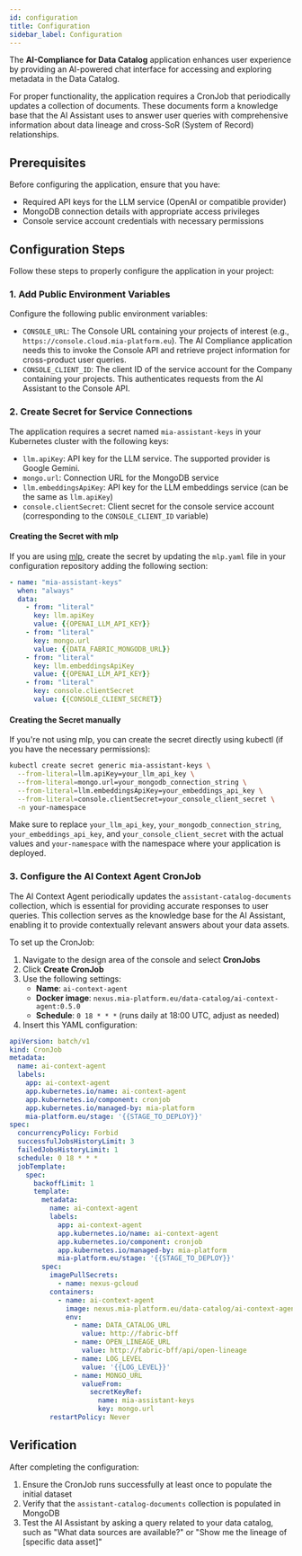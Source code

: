 ```yaml
---
id: configuration
title: Configuration
sidebar_label: Configuration
---
```


The **AI-Compliance for Data Catalog** application enhances user experience by providing an AI-powered chat interface for accessing and exploring metadata in the Data Catalog.

For proper functionality, the application requires a CronJob that periodically updates a collection of documents. These documents form a knowledge base that the AI Assistant uses to answer user queries with comprehensive information about data lineage and cross-SoR (System of Record) relationships.

## Prerequisites

Before configuring the application, ensure that you have:

- Required API keys for the LLM service (OpenAI or compatible provider)
- MongoDB connection details with appropriate access privileges
- Console service account credentials with necessary permissions

## Configuration Steps

Follow these steps to properly configure the application in your project:

### 1. Add Public Environment Variables

Configure the following public environment variables:

- `CONSOLE_URL`: The Console URL containing your projects of interest (e.g., `https://console.cloud.mia-platform.eu`). The AI Compliance application needs this to invoke the Console API and retrieve project information for cross-product user queries.
- `CONSOLE_CLIENT_ID`: The client ID of the service account for the Company containing your projects. This authenticates requests from the AI Assistant to the Console API.

### 2. Create Secret for Service Connections

The application requires a secret named `mia-assistant-keys` in your Kubernetes cluster with the following keys:

- `llm.apiKey`: API key for the LLM service. The supported provider is Google Gemini.
- `mongo.url`: Connection URL for the MongoDB service
- `llm.embeddingsApiKey`: API key for the LLM embeddings service (can be the same as `llm.apiKey`)
- `console.clientSecret`: Client secret for the console service account (corresponding to the `CONSOLE_CLIENT_ID` variable)

#### Creating the Secret with mlp

If you are using [mlp](../../runtime_suite_tools/mlp/10_overview.md), create the secret by updating the `mlp.yaml` file in your configuration repository adding the following section:

```yaml
- name: "mia-assistant-keys"
  when: "always"
  data:
    - from: "literal"
      key: llm.apiKey
      value: {{OPENAI_LLM_API_KEY}}
    - from: "literal"
      key: mongo.url
      value: {{DATA_FABRIC_MONGODB_URL}}
    - from: "literal"
      key: llm.embeddingsApiKey
      value: {{OPENAI_LLM_API_KEY}}
    - from: "literal"
      key: console.clientSecret
      value: {{CONSOLE_CLIENT_SECRET}}
```

#### Creating the Secret manually

If you're not using mlp, you can create the secret directly using kubectl (if you have the necessary permissions):

```bash
kubectl create secret generic mia-assistant-keys \
  --from-literal=llm.apiKey=your_llm_api_key \
  --from-literal=mongo.url=your_mongodb_connection_string \
  --from-literal=llm.embeddingsApiKey=your_embeddings_api_key \
  --from-literal=console.clientSecret=your_console_client_secret \
  -n your-namespace
```

Make sure to replace `your_llm_api_key`, `your_mongodb_connection_string`, `your_embeddings_api_key`, and `your_console_client_secret` with the actual values and `your-namespace` with the namespace where your application is deployed.

### 3. Configure the AI Context Agent CronJob

The AI Context Agent periodically updates the `assistant-catalog-documents` collection, which is essential
for providing accurate responses to user queries. This collection serves as the knowledge base for the AI Assistant,
enabling it to provide contextually relevant answers about your data assets.

To set up the CronJob:

1. Navigate to the design area of the console and select **CronJobs**
2. Click **Create CronJob**
3. Use the following settings:
   - **Name**: `ai-context-agent`
   - **Docker image**: `nexus.mia-platform.eu/data-catalog/ai-context-agent:0.5.0`
   - **Schedule**: `0 18 * * *` (runs daily at 18:00 UTC, adjust as needed)
4. Insert this YAML configuration:

  ```yaml
  apiVersion: batch/v1
  kind: CronJob
  metadata:
    name: ai-context-agent
    labels:
      app: ai-context-agent
      app.kubernetes.io/name: ai-context-agent
      app.kubernetes.io/component: cronjob
      app.kubernetes.io/managed-by: mia-platform
      mia-platform.eu/stage: '{{STAGE_TO_DEPLOY}}'
  spec:
    concurrencyPolicy: Forbid
    successfulJobsHistoryLimit: 3
    failedJobsHistoryLimit: 1
    schedule: 0 18 * * *
    jobTemplate:
      spec:
        backoffLimit: 1
        template:
          metadata:
            name: ai-context-agent
            labels:
              app: ai-context-agent
              app.kubernetes.io/name: ai-context-agent
              app.kubernetes.io/component: cronjob
              app.kubernetes.io/managed-by: mia-platform
              mia-platform.eu/stage: '{{STAGE_TO_DEPLOY}}'
          spec:
            imagePullSecrets:
              - name: nexus-gcloud
            containers:
              - name: ai-context-agent
                image: nexus.mia-platform.eu/data-catalog/ai-context-agent:0.5.0
                env:
                  - name: DATA_CATALOG_URL
                    value: http://fabric-bff
                  - name: OPEN_LINEAGE_URL
                    value: http://fabric-bff/api/open-lineage
                  - name: LOG_LEVEL
                    value: '{{LOG_LEVEL}}'
                  - name: MONGO_URL
                    valueFrom:
                      secretKeyRef:
                        name: mia-assistant-keys
                        key: mongo.url
            restartPolicy: Never
  ```

## Verification

After completing the configuration:

1. Ensure the CronJob runs successfully at least once to populate the initial dataset
2. Verify that the `assistant-catalog-documents` collection is populated in MongoDB
3. Test the AI Assistant by asking a query related to your data catalog, such as "What data sources are available?" or "Show me the lineage of [specific data asset]"
